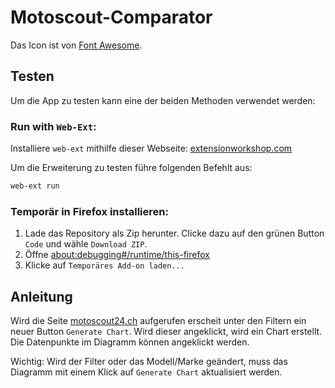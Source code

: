 # Motoscout-Comparator

Das Icon ist von [Font Awesome](https://fontawesome.com/).

## Testen

Um die App zu testen kann eine der beiden Methoden verwendet werden:

### Run with `Web-Ext`:

Installiere `web-ext` mithilfe dieser Webseite: [extensionworkshop.com](https://extensionworkshop.com/documentation/develop/getting-started-with-web-ext/)

Um die Erweiterung zu testen führe folgenden Befehlt aus:

```bash
web-ext run
```

### Temporär in Firefox installieren:

1. Lade das Repository als Zip herunter. Clicke dazu auf den grünen Button `Code` und wähle `Download ZIP`.
1. Öffne [about:debugging#/runtime/this-firefox](about:debugging#/runtime/this-firefox)
1. Klicke auf `Temporäres Add-on laden...`

## Anleitung

Wird die Seite [motoscout24.ch](https://www.motoscout24.ch) aufgerufen erscheit unter den Filtern ein neuer Button `Generate Chart`. Wird dieser angeklickt, wird ein Chart erstellt. Die Datenpunkte im Diagramm können angeklickt werden.

Wichtig: Wird der Filter oder das Modell/Marke geändert, muss das Diagramm mit einem Klick auf `Generate Chart` aktualisiert werden.
